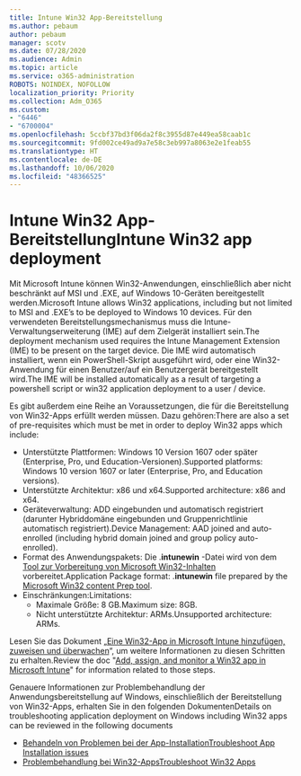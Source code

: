 ```yaml
---
title: Intune Win32 App-Bereitstellung
ms.author: pebaum
author: pebaum
manager: scotv
ms.date: 07/28/2020
ms.audience: Admin
ms.topic: article
ms.service: o365-administration
ROBOTS: NOINDEX, NOFOLLOW
localization_priority: Priority
ms.collection: Adm_O365
ms.custom:
- "6446"
- "6700004"
ms.openlocfilehash: 5ccbf37bd3f06da2f8c3955d87e449ea58caab1c
ms.sourcegitcommit: 9fd002ce49ad9a7e58c3eb997a8063e2e1feab55
ms.translationtype: HT
ms.contentlocale: de-DE
ms.lasthandoff: 10/06/2020
ms.locfileid: "48366525"
---
```

# <a name="intune-win32-app-deployment"></a><span data-ttu-id="29f02-102">Intune Win32 App-Bereitstellung</span><span class="sxs-lookup"><span data-stu-id="29f02-102">Intune Win32 app deployment</span></span>

<span data-ttu-id="29f02-103">Mit Microsoft Intune können Win32-Anwendungen, einschließlich aber nicht beschränkt auf MSI und .EXE, auf Windows 10-Geräten bereitgestellt werden.</span><span class="sxs-lookup"><span data-stu-id="29f02-103">Microsoft Intune allows Win32 applications, including but not limited to MSI and .EXE’s to be deployed to Windows 10 devices.</span></span> <span data-ttu-id="29f02-104">Für den verwendeten Bereitstellungsmechanismus muss die Intune-Verwaltungserweiterung (IME) auf dem Zielgerät installiert sein.</span><span class="sxs-lookup"><span data-stu-id="29f02-104">The deployment mechanism used requires the Intune Management Extension (IME) to be present on the target device.</span></span> <span data-ttu-id="29f02-105">Die IME wird automatisch installiert, wenn ein PowerShell-Skript ausgeführt wird, oder eine Win32-Anwendung für einen Benutzer/auf ein Benutzergerät bereitgestellt wird.</span><span class="sxs-lookup"><span data-stu-id="29f02-105">The IME will be installed automatically as a result of targeting a powershell script or win32 application deployment to a user / device.</span></span>

<span data-ttu-id="29f02-106">Es gibt außerdem eine Reihe an Voraussetzungen, die für die Bereitstellung von Win32-Apps erfüllt werden müssen. Dazu gehören:</span><span class="sxs-lookup"><span data-stu-id="29f02-106">There are also a set of pre-requisites which must be met in order to deploy Win32 apps which include:</span></span>

- <span data-ttu-id="29f02-107">Unterstützte Plattformen: Windows 10 Version 1607 oder später (Enterprise, Pro, und Education-Versionen).</span><span class="sxs-lookup"><span data-stu-id="29f02-107">Supported platforms: Windows 10 version 1607 or later (Enterprise, Pro, and Education versions).</span></span>
- <span data-ttu-id="29f02-108">Unterstützte Architektur: x86 und x64.</span><span class="sxs-lookup"><span data-stu-id="29f02-108">Supported architecture: x86 and x64.</span></span>
- <span data-ttu-id="29f02-109">Geräteverwaltung: ADD eingebunden und automatisch registriert (darunter Hybriddomäne eingebunden und Gruppenrichtlinie automatisch registriert).</span><span class="sxs-lookup"><span data-stu-id="29f02-109">Device Management: AAD joined and auto-enrolled (including hybrid domain joined and group policy auto-enrolled).</span></span>
- <span data-ttu-id="29f02-110">Format des Anwendungspakets: Die .**intunewin** -Datei wird von dem [Tool zur Vorbereitung von Microsoft Win32-Inhalten](https://docs.microsoft.com/mem/intune/apps/apps-win32-prepare) vorbereitet.</span><span class="sxs-lookup"><span data-stu-id="29f02-110">Application Package format: .**intunewin**  file prepared by the [Microsoft Win32 content Prep tool](https://docs.microsoft.com/mem/intune/apps/apps-win32-prepare).</span></span>
- <span data-ttu-id="29f02-111">Einschränkungen:</span><span class="sxs-lookup"><span data-stu-id="29f02-111">Limitations:</span></span>
    - <span data-ttu-id="29f02-112">Maximale Größe: 8 GB.</span><span class="sxs-lookup"><span data-stu-id="29f02-112">Maximum size: 8GB.</span></span>
    - <span data-ttu-id="29f02-113">Nicht unterstützte Architektur: ARMs.</span><span class="sxs-lookup"><span data-stu-id="29f02-113">Unsupported architecture: ARMs.</span></span>

<span data-ttu-id="29f02-114">Lesen Sie das Dokument „[Eine Win32-App in Microsoft Intune hinzufügen, zuweisen und überwachen](https://docs.microsoft.com/mem/intune/apps/apps-win32-add)“, um weitere Informationen zu diesen Schritten zu erhalten.</span><span class="sxs-lookup"><span data-stu-id="29f02-114">Review the doc "[Add, assign, and monitor a Win32 app in Microsoft Intune](https://docs.microsoft.com/mem/intune/apps/apps-win32-add)" for information related to those steps.</span></span>

<span data-ttu-id="29f02-115">Genauere Informationen zur Problembehandlung der Anwendungsbereitstellung auf Windows, einschließlich der Bereitstellung von Win32-Apps, erhalten Sie in den folgenden Dokumenten</span><span class="sxs-lookup"><span data-stu-id="29f02-115">Details on troubleshooting application deployment on Windows including Win32 apps can be reviewed in the following documents</span></span>

- [<span data-ttu-id="29f02-116">Behandeln von Problemen bei der App-Installation</span><span class="sxs-lookup"><span data-stu-id="29f02-116">Troubleshoot App Installation issues</span></span>](https://docs.microsoft.com/mem/intune/apps/troubleshoot-app-install)  
- [<span data-ttu-id="29f02-117">Problembehandlung bei Win32-Apps</span><span class="sxs-lookup"><span data-stu-id="29f02-117">Troubleshoot Win32 Apps</span></span>](https://docs.microsoft.com/mem/intune/apps/apps-win32-troubleshoot)